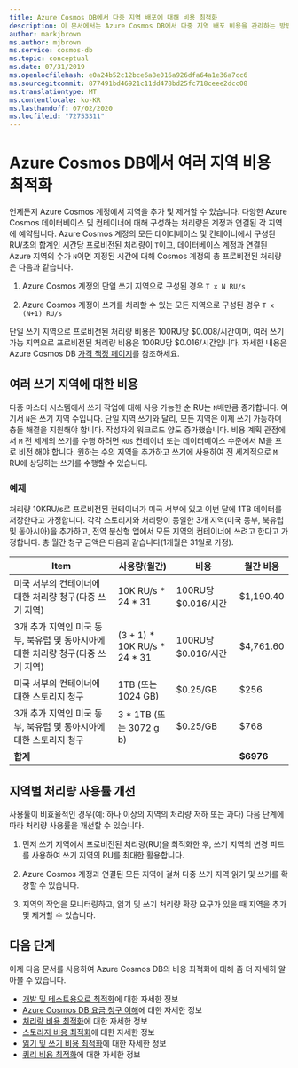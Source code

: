 ```yaml
---
title: Azure Cosmos DB에서 다중 지역 배포에 대해 비용 최적화
description: 이 문서에서는 Azure Cosmos DB에서 다중 지역 배포 비용을 관리하는 방법을 설명합니다.
author: markjbrown
ms.author: mjbrown
ms.service: cosmos-db
ms.topic: conceptual
ms.date: 07/31/2019
ms.openlocfilehash: e0a24b52c12bce6a8e016a926dfa64a1e36a7cc6
ms.sourcegitcommit: 877491bd46921c11dd478bd25fc718ceee2dcc08
ms.translationtype: MT
ms.contentlocale: ko-KR
ms.lasthandoff: 07/02/2020
ms.locfileid: "72753311"
---
```

# <a name="optimize-multi-region-cost-in-azure-cosmos-db"></a>Azure Cosmos DB에서 여러 지역 비용 최적화

언제든지 Azure Cosmos 계정에서 지역을 추가 및 제거할 수 있습니다. 다양한 Azure Cosmos 데이터베이스 및 컨테이너에 대해 구성하는 처리량은 계정과 연결된 각 지역에 예약됩니다. Azure Cosmos 계정의 모든 데이터베이스 및 컨테이너에서 구성된 RU/초의 합계인 시간당 프로비전된 처리량이 `T`이고, 데이터베이스 계정과 연결된 Azure 지역의 수가 `N`이면 지정된 시간에 대해 Cosmos 계정의 총 프로비전된 처리량은 다음과 같습니다.

1. Azure Cosmos 계정의 단일 쓰기 지역으로 구성된 경우 `T x N RU/s` 

1. Azure Cosmos 계정이 쓰기를 처리할 수 있는 모든 지역으로 구성된 경우 `T x (N+1) RU/s` 

단일 쓰기 지역으로 프로비전된 처리량 비용은 100RU당 $0.008/시간이며, 여러 쓰기 가능 지역으로 프로비전된 처리량 비용은 100RU당 $0.016/시간입니다. 자세한 내용은 Azure Cosmos DB [가격 책정 페이지](https://azure.microsoft.com/pricing/details/cosmos-db/)를 참조하세요.

## <a name="costs-for-multiple-write-regions"></a>여러 쓰기 지역에 대한 비용

다중 마스터 시스템에서 쓰기 작업에 대해 사용 가능한 순 RU는 `N`배만큼 증가합니다. 여기서 `N`은 쓰기 지역 수입니다. 단일 지역 쓰기와 달리, 모든 지역은 이제 쓰기 가능하며 충돌 해결을 지원해야 합니다. 작성자의 워크로드 양도 증가했습니다. 비용 계획 관점에서 `M` 전 세계의 쓰기를 수행 하려면 `RUs` 컨테이너 또는 데이터베이스 수준에서 M을 프로 비전 해야 합니다. 원하는 수의 지역을 추가하고 쓰기에 사용하여 전 세계적으로 `M` RU에 상당하는 쓰기를 수행할 수 있습니다. 

### <a name="example"></a>예제

처리량 10KRU/s로 프로비전된 컨테이너가 미국 서부에 있고 이번 달에 1TB 데이터를 저장한다고 가정합니다. 각각 스토리지와 처리량이 동일한 3개 지역(미국 동부, 북유럽 및 동아시아)을 추가하고, 전역 분산형 앱에서 모든 지역의 컨테이너에 쓰려고 한다고 가정합니다. 총 월간 청구 금액은 다음과 같습니다(1개월은 31일로 가정).

|**Item**|**사용량(월간)**|**비용**|**월간 비용**|
|----|----|----|----|
|미국 서부의 컨테이너에 대한 처리량 청구(다중 쓰기 지역) |10K RU/s * 24 * 31 |100RU당 $0.016/시간 |$1,190.40 |
|3개 추가 지역인 미국 동부, 북유럽 및 동아시아에 대한 처리량 청구(다중 쓰기 지역) |(3 + 1) * 10K RU/s * 24 * 31 |100RU당 $0.016/시간 |$4,761.60 |
|미국 서부의 컨테이너에 대한 스토리지 청구 |1TB (또는 1024 GB) |$0.25/GB |$256 |
|3개 추가 지역인 미국 동부, 북유럽 및 동아시아에 대한 스토리지 청구 |3 * 1TB (또는 3072 g b) |$0.25/GB |$768 |
|**합계**|||**$6976** |

## <a name="improve-throughput-utilization-on-a-per-region-basis"></a>지역별 처리량 사용률 개선

사용률이 비효율적인 경우(예: 하나 이상의 지역의 처리량 저하 또는 과다) 다음 단계에 따라 처리량 사용률을 개선할 수 있습니다.  

1. 먼저 쓰기 지역에서 프로비전된 처리량(RU)을 최적화한 후, 쓰기 지역의 변경 피드를 사용하여 쓰기 지역의 RU를 최대한 활용합니다. 

2. Azure Cosmos 계정과 연결된 모든 지역에 걸쳐 다중 쓰기 지역 읽기 및 쓰기를 확장할 수 있습니다. 

3. 지역의 작업을 모니터링하고, 읽기 및 쓰기 처리량 확장 요구가 있을 때 지역을 추가 및 제거할 수 있습니다.

## <a name="next-steps"></a>다음 단계

이제 다음 문서를 사용하여 Azure Cosmos DB의 비용 최적화에 대해 좀 더 자세히 알아볼 수 있습니다.

* [개발 및 테스트용으로 최적화](optimize-dev-test.md)에 대한 자세한 정보
* [Azure Cosmos DB 요금 청구 이해](understand-your-bill.md)에 대한 자세한 정보
* [처리량 비용 최적화](optimize-cost-throughput.md)에 대한 자세한 정보
* [스토리지 비용 최적화](optimize-cost-storage.md)에 대한 자세한 정보
* [읽기 및 쓰기 비용 최적화](optimize-cost-reads-writes.md)에 대한 자세한 정보
* [쿼리 비용 최적화](optimize-cost-queries.md)에 대한 자세한 정보

